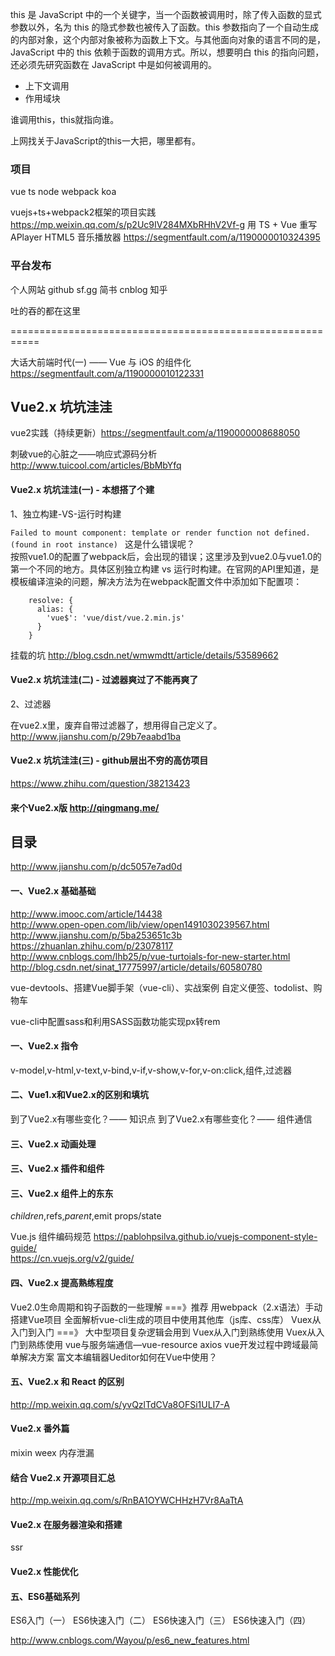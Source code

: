 this 是 JavaScript 中的一个关键字，当一个函数被调用时，除了传入函数的显式参数以外，名为 this 的隐式参数也被传入了函数。this 参数指向了一个自动生成的内部对象，这个内部对象被称为函数上下文。与其他面向对象的语言不同的是， JavaScript 中的 this 依赖于函数的调用方式。所以，想要明白 this 的指向问题，还必须先研究函数在 JavaScript 中是如何被调用的。

- 上下文调用
- 作用域块

谁调用this，this就指向谁。

上网找关于JavaScript的this一大把，哪里都有。  

### 项目

vue ts node webpack koa

vuejs+ts+webpack2框架的项目实践 https://mp.weixin.qq.com/s/p2Uc9IV284MXbRHhV2Vf-g
用 TS + Vue 重写 APlayer HTML5 音乐播放器 https://segmentfault.com/a/1190000010324395


### 平台发布

个人网站 github
sf.gg 简书 cnblog 知乎

吐的吞的都在这里

===========================================================

大话大前端时代(一) —— Vue 与 iOS 的组件化 https://segmentfault.com/a/1190000010122331

## Vue2.x 坑坑洼洼

vue2实践（持续更新）https://segmentfault.com/a/1190000008688050

刺破vue的心脏之——响应式源码分析 http://www.tuicool.com/articles/BbMbYfq

#### Vue2.x 坑坑洼洼(一) - 本想搭了个建 

1、独立构建-VS-运行时构建

`Failed to mount component: template or render function not defined. (found in root instance) ` 这是什么错误呢？  
按照vue1.0的配置了webpack后，会出现的错误；这里涉及到vue2.0与vue1.0的第一个不同的地方。具体区别独立构建 vs 运行时构建。在官网的API里知道，是模板编译渲染的问题，解决方法为在webpack配置文件中添加如下配置项：

```
    resolve: {
      alias: {
        'vue$': 'vue/dist/vue.2.min.js'
      }
    }
```

挂载的坑 http://blog.csdn.net/wmwmdtt/article/details/53589662


#### Vue2.x 坑坑洼洼(二) - 过滤器爽过了不能再爽了 

2、过滤器

在vue2.x里，废弃自带过滤器了，想用得自己定义了。
http://www.jianshu.com/p/29b7eaabd1ba

#### Vue2.x 坑坑洼洼(三) - github层出不穷的高仿项目

https://www.zhihu.com/question/38213423

#### 来个Vue2.x版 http://qingmang.me/


## 目录

http://www.jianshu.com/p/dc5057e7ad0d

#### 一、Vue2.x 基础基础

http://www.imooc.com/article/14438  
http://www.open-open.com/lib/view/open1491030239567.html  
http://www.jianshu.com/p/5ba253651c3b  
https://zhuanlan.zhihu.com/p/23078117  
http://www.cnblogs.com/lhb25/p/vue-turtoials-for-new-starter.html  
http://blog.csdn.net/sinat_17775997/article/details/60580780  

vue-devtools、搭建Vue脚手架（vue-cli）、实战案例
自定义便签、todolist、购物车

vue-cli中配置sass和利用SASS函数功能实现px转rem

#### 一、Vue2.x 指令

v-model,v-html,v-text,v-bind,v-if,v-show,v-for,v-on:click,组件,过滤器

#### 二、Vue1.x和Vue2.x的区别和填坑

到了Vue2.x有哪些变化？—— 知识点
到了Vue2.x有哪些变化？—— 组件通信

#### 三、Vue2.x 动画处理

#### 三、Vue2.x 插件和组件

#### 三、Vue2.x 组件上的东东


$children,$refs,$parent,$emit
props/state

Vue.js 组件编码规范 https://pablohpsilva.github.io/vuejs-component-style-guide/  
https://cn.vuejs.org/v2/guide/

#### 四、Vue2.x 提高熟练程度

Vue2.0生命周期和钩子函数的一些理解  ===》推荐
用webpack（2.x语法）手动搭建Vue项目
全面解析vue-cli生成的项目中使用其他库（js库、css库）
Vuex从入门到入门  ===》 大中型项目复杂逻辑会用到
Vuex从入门到熟练使用
Vuex从入门到熟练使用
vue与服务端通信—vue-resource axios
vue开发过程中跨域最简单解决方案
富文本编辑器Ueditor如何在Vue中使用？

#### 五、Vue2.x 和 React 的区别

http://mp.weixin.qq.com/s/yvQzlTdCVa8OFSi1ULI7-A

#### Vue2.x 番外篇

mixin weex
内存泄漏

#### 结合 Vue2.x 开源项目汇总

http://mp.weixin.qq.com/s/RnBA1OYWCHHzH7Vr8AaTtA

#### Vue2.x 在服务器渲染和搭建

ssr

#### Vue2.x 性能优化


#### 五、ES6基础系列

ES6入门（一）
ES6快速入门（二）
ES6快速入门（三）
ES6快速入门（四）

http://www.cnblogs.com/Wayou/p/es6_new_features.html


